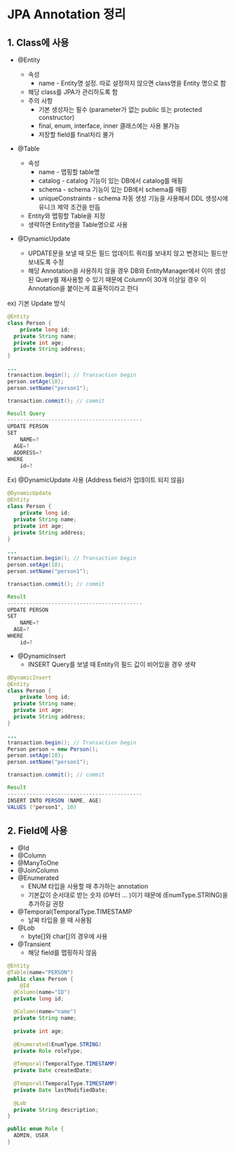 # JPA Annotation 정리

## 1. Class에 사용

- @Entity

  - 속성
    - name - Entity명 설정. 따로 설정하지 않으면 class명을 Entity 명으로 함
  - 해당 class를 JPA가 관리하도록 함
  - 주의 사항
    - 기본 생성자는 필수 (parameter가 없는 public 또는 protected constructor)
    - final, enum, interface, inner 클래스에는 사용 불가능
    - 저장할 field를 final처리 불가

- @Table

  - 속성
    - name - 맵핑할 table명
    - catalog - catalog 기능이 있는 DB에서 catalog를 매핑
    - schema - schema 기능이 있는 DB에서 schema를 매핑
    - uniqueConstraints - schema 자동 생성 기능을 사용해서 DDL 생성시에 유니크 제약 조건을 만듬
  - Entity와 맵핑할 Table을 지정
  - 생략하면 Entity명을 Table명으로 사용

- @DynamicUpdate

	- UPDATE문을 보낼 때 모든 필드 업데이트 쿼리를 보내지 않고 변경되는 필드만 보내도록 수정
  - 해당 Annotation을 사용하지 않을 경우 DB와 EntityManager에서 이미 생성된 Query를 재사용할 수 있기 때문에 Column이 30개 이상일 경우 이 Annotation을 붙이는게 효율적이라고 한다

ex) 기본 Update 방식

```java
@Entity
class Person {
	private long id;
  private String name;
  private int age;
  private String address;
}

...
transaction.begin(); // Transaction begin
person.setAge(10);
person.setName("person1");

transaction.commit(); // commit

Result Query
-------------------------------------------
UPDATE PERSON
SET 
	NAME=?
  AGE=?
  ADDRESS=?
WHERE
	id=?
```

Ex) @DynamicUpdate 사용 (Address field가 업데이트 되지 않음)

```java
@DynamicUpdate
@Entity
class Person {
	private long id;
  private String name;
  private int age;
  private String address;
}

...
transaction.begin(); // Transaction begin
person.setAge(10);
person.setName("person1");

transaction.commit(); // commit

Result
-------------------------------------------
UPDATE PERSON
SET 
	NAME=?
  AGE=?
WHERE
	id=?
```

- @DynamicInsert
  - INSERT Query를 보낼 때 Entity의 필드 값이 비어있을 경우 생략

````java
@DynamicInsert
@Entity
class Person {
	private long id;
  private String name;
  private int age;
  private String address;
}

...
transaction.begin(); // Transaction begin
Person person = new Person();
person.setAge(10);
person.setName("person1");

transaction.commit(); // commit

Result
-------------------------------------------
INSERT INTO PERSON (NAME, AGE)
VALUES ('person1', 10)
````

## 2. Field에 사용

- @Id
- @Column
- @ManyToOne
- @JoinColumn
- @Enumerated
  - ENUM 타입을 사용할 때 추가하는 annotation
  - 기본값이 순서대로 받는 숫자 (0부터 … )이기 때문에 (EnumType.STRING)을 추가하길 권장
- @Temporal(TemporalType.TIMESTAMP
  - 날짜 타입을 쓸 때 사용됨
- @Lob
  - byte[]와 char[]의 경우에 사용
- @Transient
  - 해당 field를 맵핑하지 않음

```java
@Entity
@Table(name="PERSON")
public class Person {
	@Id
  @Column(name="ID")
  private long id;
  
  @Column(name="name")
  private String name;
  
  private int age;
  
  @Enumerated(EnumType.STRING)
  private Role roleType;
  
  @Temporal(TemporalType.TIMESTAMP)
  private Date createdDate;
  
  @Temporal(TemporalType.TIMESTAMP)
  private Date lastModifiedDate;
  
  @Lob
  private String description;
}

public enum Role {
  ADMIN, USER
}
```





